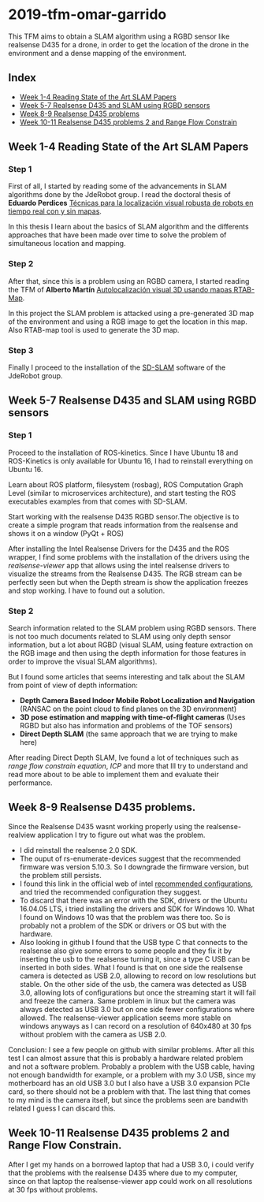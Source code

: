# 2019-tfm-omar-garrido

This TFM aims to obtain a SLAM algorithm using a RGBD sensor like realsense D435 for a drone, in order to get the location of the drone in the environment and a dense mapping of the environment.

## Index

- [Week 1-4 Reading State of the Art SLAM Papers](#week1)
- [Week 5-7 Realsense D435 and SLAM using RGBD sensors](#week2)
- [Week 8-9 Realsense D435 problems](#week3)
- [Week 10-11 Realsense D435 problems 2 and Range Flow Constrain](#week4)


<a name="week1"></a>
## Week 1-4 Reading State of the Art SLAM Papers

### Step 1
First of all, I started by reading some of the advancements in SLAM algorithms done by the JdeRobot group. I read the doctoral thesis of **Eduardo Perdices** [Técnicas para la localización visual robusta de robots en tiempo real con y sin mapas](https://gsyc.urjc.es/jmplaza/students/phd-eduardo_perdices-2017.pdf).

In this thesis I learn about the basics of SLAM algorithm and the differents approaches that have been made over time to solve the problem of simultaneous location and mapping.

### Step 2
After that, since this is a problem using an RGBD camera, I started reading the TFM of **Alberto Martín** [Autolocalización visual 3D usando mapas
RTAB-Map](https://gsyc.urjc.es/jmplaza/students/tfm-visualslam-alberto_martin-2017.pdf).

In this project the SLAM problem is attacked using a pre-generated 3D map of the environment and using a RGB image to get the location in this map. Also RTAB-map tool is used to generate the 3D map.

### Step 3
Finally I proceed to the installation of the [SD-SLAM](https://github.com/JdeRobot/slam-SD-SLAM) software of the JdeRobot group.


<a name="week2"></a>
## Week 5-7 Realsense D435 and SLAM using RGBD sensors

### Step 1 
Proceed to the installation of ROS-kinetics. Since I have Ubuntu 18 and ROS-Kinetics is only available for Ubuntu 16, I had to reinstall everything on Ubuntu 16.

Learn about ROS platform, filesystem (rosbag), ROS Computation Graph Level (similar to microservices architecture), and start testing the ROS executables examples from that comes with SD-SLAM.

Start working with the realsense D435 RGBD sensor.The objective is to create a simple program that reads information from the realsense and shows it on a window (PyQt + ROS)

After installing the Intel Realsense Drivers for the D435 and the ROS wrapper, I find some problems with the installation of the drivers using the *realsense-viewer* app that allows using the intel realsense drivers to visualize the streams from the Realsense D435. The RGB stream can be perfectly seen but when the Depth stream is show the application freezes and stop working. I have to found out a solution.


### Step 2
Search information related to the SLAM problem using RGBD sensors. There is not too much documents related to SLAM using only depth sensor information, but a lot about RGBD (visual SLAM, using feature extraction on the RGB image and then using the depth information for those features in order to improve the visual SLAM algorithms).

But I found some articles that seems interesting and talk about the SLAM from point of view of depth information:
- **Depth Camera Based Indoor Mobile Robot Localization and Navigation** (RANSAC on the point cloud to find planes on the 3D environment)
- **3D pose estimation and mapping with time-of-flight cameras** (Uses RGBD but also has information and problems of the TOF sensors)
- **Direct Depth SLAM** (the same approach that we are trying to make here)

After reading Direct Depth SLAM, Ive found a lot of techniques such as *range flow constrain equation*, *ICP* and more that Ill try to understand and read more about to be able to implement them and evaluate their performance.


<a name="week3"></a>
## Week 8-9 Realsense D435 problems.
Since the Realsense D435 wasnt working properly using the realsense-realview application I try to figure out what was the problem.

- I did reinstall the realsense 2.0 SDK.
- The ouput of rs-enumerate-devices suggest that the recommended firmware was version 5.10.3. So I downgrade the firmware version, but the problem still persists.
- I found this link in the official web of intel [recommended configurations](https://realsense.intel.com/intel-realsense-downloads/#firmware), and tried the recommended configuration they suggest.
- To discard that there was an error with the SDK, drivers or the Ubuntu 16.04.05 LTS, i tried installing the drivers and SDK for Windows 10.
What I found on Windows 10 was that the problem was there too. So is probably not a problem of the SDK or drivers or OS but with the hardware. 
- Also looking in github I found that the USB type C that connects to the realsense also give some errors to some people and they fix it by inserting the usb to the realsense turning it, since a type C USB can be inserted in both sides. What I found is that on one side the realsense camera is detected as USB 2.0, allowing to record on low resolutions but stable. On the other side of the usb, the camera was detected as USB 3.0, allowing lots of configurations but once the streaming start it will fail and freeze the camera. Same problem in linux but the camera was always detected as USB 3.0 but on one side fewer configurations where allowed. The realsense-viewer application seems more stable on windows anyways as I can record on a resolution of 640x480 at 30 fps without problem with the camera as USB 2.0.

Conclusion: I see a few people on github with similar problems. After all this test I can almost assure that this is probably a hardware related problem and not a software problem. Probably a problem with the USB cable, having not enough bandwidth for example, or a problem with my 3.0 USB, since my  motherboard has an old USB 3.0 but I also have a USB 3.0 expansion PCIe card, so there should not be a problem with that. The last thing that comes to my mind is the camera itself, but since the problems seen are bandwith related I guess I can discard this.

<a name="week4"></a>
## Week 10-11 Realsense D435 problems 2 and Range Flow Constrain.
After I get my hands on a borrowed laptop that had a USB 3.0, i could verify that the problems with the realsense D435 where due to my computer, since on that laptop the realsense-viewer app could work on all resolutions at 30 fps without problems.


